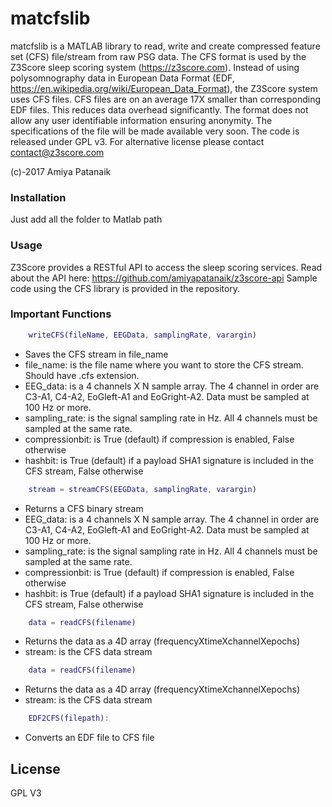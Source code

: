 # matcfslib

matcfslib is a MATLAB library to read, write and create compressed feature set (CFS) file/stream from raw PSG data. The CFS format is used by the Z3Score sleep scoring system (https://z3score.com). Instead of using polysomnography data in European Data Format (EDF, https://en.wikipedia.org/wiki/European_Data_Format), the Z3Score system uses CFS files. CFS files are on an average 17X smaller than corresponding EDF files. This reduces data overhead significantly. The format does not allow any user identifiable information ensuring anonymity. The specifications of the file will be made available very soon. The code is released under GPL v3. For alternative license please contact contact@z3score.com 

(c)-2017 Amiya Patanaik 

### Installation

Just add all the folder to Matlab path

### Usage
Z3Score provides a RESTful API to access the sleep scoring services. Read about the API here: https://github.com/amiyapatanaik/z3score-api 
Sample code using the CFS library is provided in the repository. 
### Important Functions

```matlab
    writeCFS(fileName, EEGData, samplingRate, varargin)
```
  - Saves the CFS stream in file_name
  - file_name: is the file name where you want to store the CFS stream. Should have .cfs extension.
  - EEG_data: is a 4 channels X N sample array. The 4 channel in order are C3-A1, C4-A2, EoGleft-A1 and EoGright-A2. Data must be sampled at 100 Hz or more. 
  - sampling_rate: is the signal sampling rate in Hz. All 4 channels must be sampled at the same rate.
  - compressionbit: is True (default) if compression is enabled, False otherwise
  - hashbit: is True (default) if a payload SHA1 signature is included in the CFS stream, False otherwise

```matlab
    stream = streamCFS(EEGData, samplingRate, varargin)
```
  - Returns a CFS binary stream
  - EEG_data: is a 4 channels X N sample array. The 4 channel in order are C3-A1, C4-A2, EoGleft-A1 and EoGright-A2. Data must be sampled at 100 Hz or more. 
  - sampling_rate: is the signal sampling rate in Hz. All 4 channels must be sampled at the same rate.
  - compressionbit: is True (default) if compression is enabled, False otherwise
  - hashbit: is True (default) if a payload SHA1 signature is included in the CFS stream, False otherwise

```matlab
    data = readCFS(filename)
```
  - Returns the data as a 4D array (frequencyXtimeXchannelXepochs) 
  - stream: is the CFS data stream

```matlab
    data = readCFS(filename)
```
  - Returns the data as a 4D array (frequencyXtimeXchannelXepochs) 
  - stream: is the CFS data stream


```matlab
    EDF2CFS(filepath):
```
  - Converts an EDF file to CFS file

 
License
----

GPL V3
